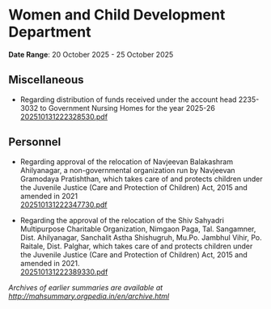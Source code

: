 # Women and Child Development Department

**Date Range**: 20 October 2025 - 25 October 2025


## Miscellaneous
- Regarding distribution of funds received under the account head 2235-3032 to Government Nursing Homes for the year 2025-26\
  [202510131222328530.pdf](https://gr.maharashtra.gov.in/Site/Upload/Government%20Resolutions/English/202510131222328530.pdf)

## Personnel
- Regarding approval of the relocation of Navjeevan Balakashram Ahilyanagar, a non-governmental organization run by Navjeevan Gramodaya Pratishthan, which takes care of and protects children under the Juvenile Justice (Care and Protection of Children) Act, 2015 and amended in 2021\
  [202510131222347730.pdf](https://gr.maharashtra.gov.in/Site/Upload/Government%20Resolutions/English/202510131222347730.pdf)

- Regarding the approval of the relocation of the Shiv Sahyadri Multipurpose Charitable Organization, Nimgaon Paga, Tal. Sangamner, Dist. Ahilyanagar, Sanchalit Astha Shishugruh, Mu.Po. Jambhul Vihir, Po. Raitale, Dist. Palghar, which takes care of and protects children under the Juvenile Justice (Care and Protection of Children) Act, 2015 and amended in 2021.\
  [202510131222389330.pdf](https://gr.maharashtra.gov.in/Site/Upload/Government%20Resolutions/English/202510131222389330.pdf)


*Archives of earlier summaries are available at http://mahsummary.orgpedia.in/en/archive.html*